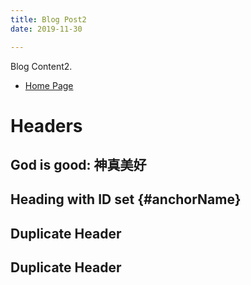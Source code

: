 ```yaml
---
title: Blog Post2
date: 2019-11-30

---
```


Blog Content2.


* [Home Page](/README.md)



# Headers

## God is good: 神真美好

## Heading with ID set {#anchorName}

## Duplicate Header

## Duplicate Header

